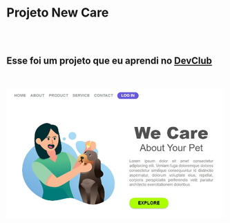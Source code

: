 <h1>Projeto New Care</h1>
<br>
<br>
<h2>Esse foi um projeto que eu aprendi no <a href="https://rodolfomori.com.br/devclub">DevClub</a></h2>
<br>
<br>
<img src="https://github.com/patriciah22/New-Care/blob/master/img/We%20care%20certo.jpg?raw=true"/>

